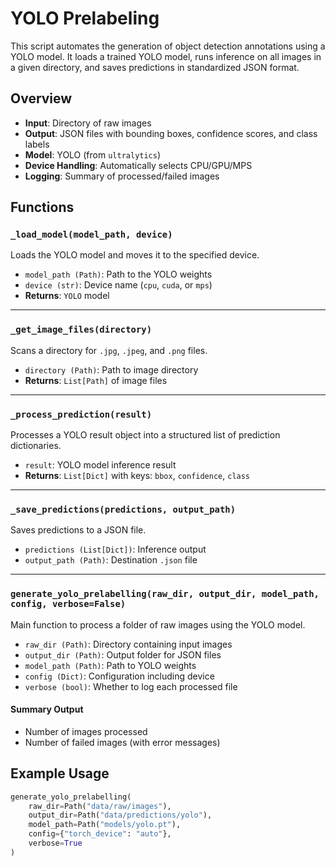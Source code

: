 # YOLO Prelabeling

This script automates the generation of object detection annotations using a YOLO model. It loads a trained YOLO model, runs inference on all images in a given directory, and saves predictions in standardized JSON format.

## Overview

- **Input**: Directory of raw images
- **Output**: JSON files with bounding boxes, confidence scores, and class labels
- **Model**: YOLO (from `ultralytics`)
- **Device Handling**: Automatically selects CPU/GPU/MPS
- **Logging**: Summary of processed/failed images

## Functions

### `_load_model(model_path, device)`
Loads the YOLO model and moves it to the specified device.

- `model_path (Path)`: Path to the YOLO weights
- `device (str)`: Device name (`cpu`, `cuda`, or `mps`)
- **Returns**: `YOLO` model

---

### `_get_image_files(directory)`
Scans a directory for `.jpg`, `.jpeg`, and `.png` files.

- `directory (Path)`: Path to image directory
- **Returns**: `List[Path]` of image files

---

### `_process_prediction(result)`
Processes a YOLO result object into a structured list of prediction dictionaries.

- `result`: YOLO model inference result
- **Returns**: `List[Dict]` with keys: `bbox`, `confidence`, `class`

---

### `_save_predictions(predictions, output_path)`
Saves predictions to a JSON file.

- `predictions (List[Dict])`: Inference output
- `output_path (Path)`: Destination `.json` file

---

### `generate_yolo_prelabelling(raw_dir, output_dir, model_path, config, verbose=False)`
Main function to process a folder of raw images using the YOLO model.

- `raw_dir (Path)`: Directory containing input images
- `output_dir (Path)`: Output folder for JSON files
- `model_path (Path)`: Path to YOLO weights
- `config (Dict)`: Configuration including device
- `verbose (bool)`: Whether to log each processed file

#### Summary Output
- Number of images processed
- Number of failed images (with error messages)

## Example Usage

```python
generate_yolo_prelabelling(
    raw_dir=Path("data/raw/images"),
    output_dir=Path("data/predictions/yolo"),
    model_path=Path("models/yolo.pt"),
    config={"torch_device": "auto"},
    verbose=True
)
